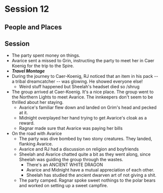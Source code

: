 
# Session 12
## People and Places
## Session
* The party spent money on things.	
* Avarice sent a missed to Grin, instructing the party to meet her in Caer Koenig for the trip to the Spire.
* ***Travel Montage***
* During the journey to Caer-Koenig, RJ noticed that an item in his pack -- a tribal dreamcatcher -- was glowing. He showed everyone else!
	* Weird stuff happened but Sheelah's headset died so /shrug
* The group arrived at Caer-Koenig. It's a nice place. The group went to the Northern Lights to meet Avarice. The innkeepers don't seem to be thrilled about her staying.
	* Avarice's familiar flew down and landed on Grim's head and pecked at it.
	* Midnight overplayed her hand trying to get Avarice's cloak as a reward.
	* Ragnar made sure that Avarice was paying her bills
* On the road with Avarice
	* The party was dive bombed by two stony creatures. They landed, flanking Avarice.
	* Avarice and RJ had a discussion on religion and boyfriends
	* Sheelah and Avarice chatted quite a bit as they went along, since Sheelah was guiding the group through the wastes.
		* There's an ANCIENT WHITE DRAGON
		* Avarice and Midnight have a mutual appreciation of each other.
		* Sheelah has studied the ancient dwarven art of not giving a shit.
	* The party camped. Ragnar spoke sweet nothings to the polar bears and worked on setting up a sweet campfire.
<!--stackedit_data:
eyJoaXN0b3J5IjpbLTEzODcxNzMzNjYsLTEwMDMxNzUxMTgsLT
E0NTQ5OTIzMzQsLTMyODg2Nzg4MCwxODM0MzIyNzIsMTQxMzkx
MDk4OCwtNDM5NzY4MTIyLC04MzgwNjk2NjYsMTE2OTQwNTM3Nl
19
-->